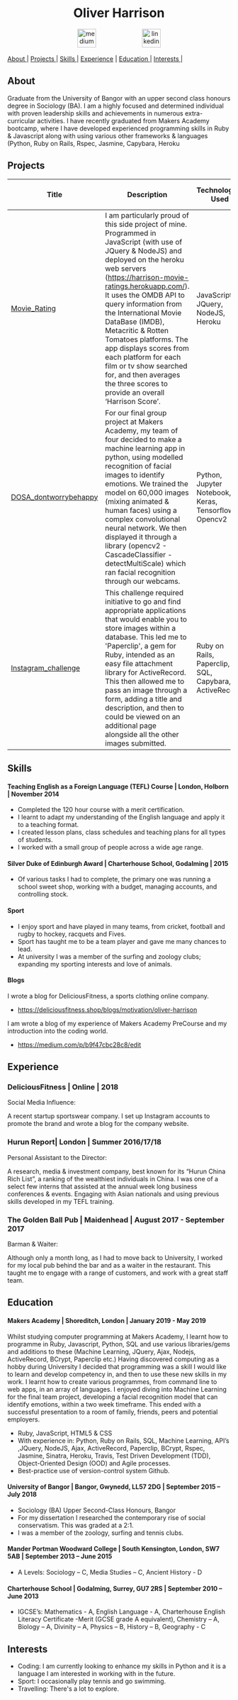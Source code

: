 
<h1 align= "center">Oliver Harrison</h1>

<p align="center">
  <a href="https://medium.com/@ofcharrison">
    <img src="http://www.webmasto.com/wp-content/uploads/2017/08/Medium-App-Icon-2017.png"   alt="medium" hspace="50" height="42" width="42""></a>
    <a href="https://www.linkedin.com/in/oliver-harrison-5b9a35165/">
   <img src="https://www.iconfinder.com/data/icons/free-social-icons/67/linkedin_circle_color-512.png" alt="linkedin" hspace="50" height="42" width="42"></a>

  [About ](#about) |
  [Projects ](#projects) |
  [Skills ](#skills) |
  [Experience](#experience) |
  [Education ](#education) |
  [Interests ](#interests) |
</p>



## About
Graduate from the University of Bangor with an upper second class honours degree in Sociology (BA). I am a highly focused and determined individual with proven leadership skills and achievements in numerous extra-curricular activities. I have recently graduated from Makers Academy bootcamp, where I have developed experienced programming skills in Ruby & Javascript along with using various other frameworks & languages (Python, Ruby on Rails, Rspec, Jasmine, Capybara, Heroku



## Projects
| Title | Description | Technologies Used | Testing Frameworks & Linters |
|--|--|--|--|
| [Movie_Rating](https://github.com/Harrison25000/Movie_Rating) | I am particularly proud of this side project of mine. Programmed in JavaScript (with use of JQuery & NodeJS) and deployed on the heroku web servers (https://harrison-movie-ratings.herokuapp.com/). It uses the OMDB API to query information from the International Movie DataBase (IMDB), Metacritic & Rotten Tomatoes platforms. The app displays scores from each platform for each film or tv show searched for, and then averages the three scores to provide an overall ‘Harrison Score’. | JavaScript, JQuery, NodeJS, Heroku | Jasmine |
| [DOSA_dontworrybehappy](https://github.com/Harrison25000/DOSA_dontworrybehappy) | For our final group project at Makers Academy, my team of four decided to make a machine learning app in python, using modelled recognition of facial images to identify emotions. We trained the model on 60,000 images (mixing animated & human faces) using a complex convolutional neural network. We then displayed it through a library (​opencv2​ - CascadeClassifier - detectMultiScale) which ran facial recognition through our webcams. | Python, Jupyter Notebook, Keras, Tensorflow, Opencv2 | Manual Testing System |
| [Instagram_challenge](https://github.com/Harrison25000/instagram-challenge) | This challenge required initiative to go and find appropriate applications that would enable you to store images within a database. This led me to 'Paperclip', a gem for Ruby, intended as an easy file attachment library for ActiveRecord. This then allowed me to pass an image through a form, adding a title and description, and then to could be viewed on an additional page alongside all the other images submitted. | Ruby on Rails, Paperclip, SQL, Capybara, ActiveRecord | RSpec, Rubocop |



## Skills

#### Teaching English as a Foreign Language (TEFL) Course | London, Holborn | November 2014

-	Completed the 120 hour course with a merit certification.
-	I learnt to adapt my understanding of the English language and apply it to a teaching format.
-	I created lesson plans, class schedules and teaching plans for all types of students.
-	I worked with a small group of people across a wide age range.

#### Silver Duke of Edinburgh Award | Charterhouse School, Godalming | 2015

-	Of various tasks I had to complete, the primary one was running a school sweet shop, working with a budget, managing accounts, and controlling stock.

#### Sport

-	I enjoy sport and have played in many teams, from cricket, football and rugby to hockey, racquets and Fives. 
-	Sport has taught me to be a team player and gave me many chances to lead.
-	At university I was a member of the surfing and zoology clubs; expanding my sporting interests and love of animals.

#### Blogs

I wrote a blog for DeliciousFitness, a sports clothing online company.
- https://deliciousfitness.shop/blogs/motivation/oliver-harrison

I am wrote a blog of my experience of Makers Academy PreCourse and my introduction into the coding world.
- https://medium.com/p/b9f47cbc28c8/edit



## Experience

### DeliciousFitness | Online | 2018

Social Media Influence:

A recent startup sportswear company. I set up Instagram accounts to promote the brand and wrote a blog for the company website.

### Hurun Report| London | Summer 2016/17/18

Personal Assistant to the Director:

A research, media & investment company, best known for its “Hurun China Rich List”, a ranking of the wealthiest individuals in China. I was one of a select few interns that assisted at the annual week long  business conferences & events. Engaging with Asian nationals and using previous skills developed in my TEFL training.
 
### The Golden Ball Pub | Maidenhead | August 2017 - September 2017

Barman & Waiter:

Although only a month long, as I had to move back to University, I worked for my local pub behind the bar and as a waiter in the restaurant. This taught me to engage with a range of customers, and work with a great staff team.



## Education

#### Makers Academy | Shoreditch, London | January 2019 - May 2019

Whilst studying computer programming at  Makers Academy, I learnt how to programme in Ruby, Javascript, Python, SQL and use various libraries/gems and additions to these (Machine Learning, JQuery, Ajax, Nodejs, ActiveRecord, BCrypt, Paperclip etc.) Having discovered computing as a hobby during University I decided that programming was a skill I would like to learn and develop competency in, and then to use these new skills in my work. I learnt how to create various programmes, from command line to web apps, in an array of languages. I enjoyed diving into Machine Learning for the final team project, developing a facial recognition model that can identify emotions, within a two week timeframe. This ended with a successful presentation to a room of family, friends, peers and potential employers.

- Ruby, JavaScript, HTML5 & CSS
- With experience in: Python, Ruby on Rails, SQL, Machine Learning, API’s ,JQuery, NodeJS, Ajax, ActiveRecord, Paperclip, BCrypt, Rspec, Jasmine, Sinatra, Heroku, Travis, Test Driven Development (TDD), Object-Oriented Design (OOD) and Agile processes.
- Best-practice use of version-control system Github.

#### University of Bangor | Bangor, Gwynedd, LL57 2DG | September 2015 – July 2018

- 	Sociology (BA) Upper Second-Class Honours, Bangor
-   For my dissertation I researched the contemporary rise of social conservatism. This was graded at a 2:1.
-   I was a member of the zoology, surfing and tennis clubs.

#### Mander Portman Woodward College | South Kensington, London, SW7 5AB | September 2013 – June 2015

- 	A Levels: Sociology – C, Media Studies – C, Ancient History - D

#### Charterhouse School | Godalming, Surrey, GU7 2RS | September 2010 – June 2013

- 	IGCSE’s: Mathematics - A, English Language - A, Charterhouse English Literacy Certificate -Merit (GCSE grade A equivalent), Chemistry – A, Biology – A, Divinity – A, Physics – B, History – B, Geography - C


## Interests

- Coding: I am currently looking to enhance my skills in Python and it is a language I am interested in working with in the future.
- Sport: I occasionally play tennis and go swimming.
- Travelling: There's a lot to explore.

